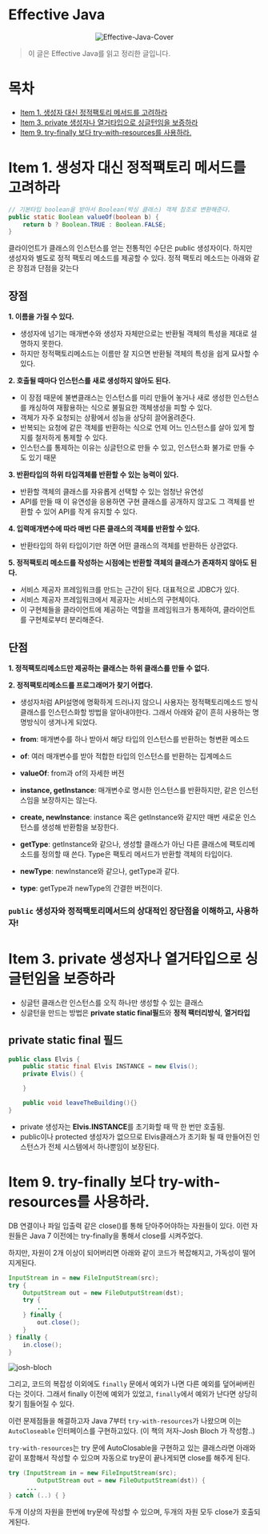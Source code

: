 # Effective Java
<div style="text-align: center;">

![Effective-Java-Cover](https://image.aladin.co.kr/product/17119/64/cover500/8966262287_1.jpg)

</div>

> 이 글은 Effective Java를 읽고 정리한 글입니다.

# 목차
- [Item 1. 생성자 대신 정적팩토리 메서드를 고려하라](#Item-1.-생성자-대신-정적팩토리-메서드를-고려하라)
- [Item 3. private 생성자나 열거타입으로 싱글턴임을 보증하라](#Item-3.-private-생성자나-열거타입으로-싱글턴임을-보증하라)
- [Item 9. try-finally 보다 try-with-resources를 사용하라.](#Item-9.-try\-finally-보다-try\-with\-resources를-사용하라.)

# Item 1. 생성자 대신 정적팩토리 메서드를 고려하라

```java
// 기본타입 boolean을 받아서 Boolean(박싱 클래스) 객체 참조로 변환해준다.
public static Boolean valueOf(boolean b) {
    return b ? Boolean.TRUE : Boolean.FALSE;
}
```
클라이언트가 클래스의 인스턴스를 얻는 전통적인 수단은 public 생성자이다. 하지만 생성자와 별도로 정적 팩토리 메소드를 제공할 수 있다. 정적 팩토리 메소드는 아래와 같은 장점과 단점을 갖는다
## 장점
**1. 이름을 가질 수 있다.**
- 생성자에 넘기는 매개변수와 생성자 자체만으로는 반환될 객체의 특성을 제대로 설명하지 못한다.
- 하지만 정적팩토리메소드는 이름만 잘 지으면 반환될 객체의 특성을 쉽게 묘사할 수 있다.

**2. 호출될 때마다 인스턴스를 새로 생성하지 않아도 된다.**
- 이 장점 때문에 불변클래스는 인스턴스를 미리 만들어 놓거나 새로 생성한 인스턴스를 캐싱하여 재활용하는 식으로 불필요한 객체생성을 피할 수 있다.
- 객체가 자주 요청되는 상황에서 성능을 상당히 끌어올려준다.
- 반복되는 요청에 같은 객체를 반환하는 식으로 언제 어느 인스턴스를 살아 있게 할지를 철저하게 통제할 수 있다.
- 인스턴스를 통제하는 이유는 싱글턴으로 만들 수 있고, 인스턴스화 불가로 만들 수도 있기 때문

**3. 반환타입의 하위 타입객체를 반환할 수 있는 능력이 있다.**
- 반환할 객체의 클래스를 자유롭게 선택할 수 있는 엄청난 유연성
- API를 만들 때 이 유연성을 응용하면 구현 클래스를 공개하지 않고도 그 객체를 반환할 수 있어 API를 작게 유지할 수 있다.

**4. 입력매개변수에 따라 매번 다른 클래스의 객체를 반환할 수 있다.**
- 반환타입의 하위 타입이기만 하면 어떤 클래스의 객체를 반환하든 상관없다.

**5. 정적팩토리 메소드를 작성하는 시점에는 반환할 객체의 클래스가 존재하지 않아도 된다.**
- 서비스 제공자 프레임워크를 만드는 근간이 된다. 대표적으로 JDBC가 있다.
- 서비스 제공자 프레임워크에서 제공자는 서비스의 구현체이다.
- 이 구현체들을 클라이언트에 제공하는 역할을 프레임워크가 통제하여, 클라이언트를 구현체로부터 분리해준다.

## 단점
**1. 정적팩토리메소드만 제공하는 클래스는 하위 클래스를 만들 수 없다.**

**2. 정적팩토리메소드를 프로그래머가 찾기 어렵다.**
- 생성자처럼 API설명에 명확하게 드러나지 않으니 사용자는 정적팩토리메소드 방식클래스를 인스턴스화할 방법을 알아내야한다. 그래서 아래와 같이 흔히 사용하는 명명방식이 생겨나게 되었다.

- **from**: 매개변수를 하나 받아서 해당 타입의 인스턴스를 반환하는 형변환 메소드
- **of**: 여러 매개변수를 받아 적합한 타입의 인스턴스를 반환하는 집계메소드
- **valueOf**: from과 of의 자세한 버전
- **instance, getInstance**: 매개변수로 명시한 인스턴스를 반환하지만, 같은 인스턴스임을 보장하지는 않는다.
- **create, newInstance**: instance 혹은 getInstance와 같지만 매번 새로운 인스턴스를 생성해 반환함을 보장한다.
- **getType**: getInstance와 같으나, 생성할 클래스가 아닌 다른 클래스에 팩토리메소드를 정의할 때 쓴다. Type은 팩토리 메서드가 반환할 객체의 타입이다.
- **newType**: newInstance와 같으나, getType과 같다.
- **type**: getType과 newType의 간결한 버전이다.

### `public` 생성자와 정적팩토리메서드의 상대적인 장단점을 이해하고, 사용하자!


# Item 3. private 생성자나 열거타입으로 싱글턴임을 보증하라
- 싱글턴 클래스란 인스턴스를 오직 하나만 생성할 수 있는 클래스
- 싱글턴을 만드는 방법은 **private static final필드**와 **정적 팩터리방식**, **열거타입**

## private static final 필드
```java
public class Elvis {
    public static final Elvis INSTANCE = new Elvis();
    private Elvis() {

    }

    public void leaveTheBuilding(){}
}
```
- private 생성자는 **Elvis.INSTANCE**를 초기화할 때 딱 한 번만 호출됨.
- public이나 protected 생성자가 없으므로 Elvis클래스가 초기화 될 때 만들어진 인스턴스가 전체 시스템에서 하나뿐임이 보장된다.
# Item 9. try-finally 보다 try-with-resources를 사용하라.
DB 연결이나 파일 입출력 같은 close()를 통해 닫아주어야하는 자원들이 있다. 이런 자원들은 Java 7 이전에는 try-finally을 통해서 close를 시켜주었다.

하지만, 자원이 2개 이상이 되어버리면 아래와 같이 코드가 복잡해지고, 가독성이 떨어지게된다.

```java
InputStream in = new FileInputStream(src);
try {
    OutputStream out = new FileOutputStream(dst);
    try { 
        ...
    } finally {
        out.close();
    }
} finally {
    in.close();
}
```

![josh-bloch](https://user-images.githubusercontent.com/19489949/59926556-8251e380-9475-11e9-9257-6e88edd147c1.png)

그리고, 코드의 복잡성 이외에도 `finally` 문에서 예외가 나면 다른 예외를 덮어써버린다는 것이다. 그래서 finally 이전에 예외가 있었고, `finally`에서 예외가 난다면 상당히 찾기 힘들어질 수 있다.

이런 문제점들을 해결하고자 Java 7부터 `try-with-resources`가 나왔으며 이는 `AutoCloseable` 인터페이스를 구현하고있다. (이 책의 저자-Josh Bloch 가 작성함..)

`try-with-resources`는 try 문에 AutoClosable을 구현하고 있는 클래스라면 아래와 같이 포함해서 작성할 수 있으며 자동으로 try문이 끝나게되면 close를 해주게 된다.

```java
try (InputStream in = new FileInputStream(src); 
        OutputStream out = new FileOutputStream(dst)) {
     ... 
} catch (..) { }
```
두개 이상의 자원을 한번에 try문에 작성할 수 있으며, 두개의 자원 모두 close가 호출되게된다.
